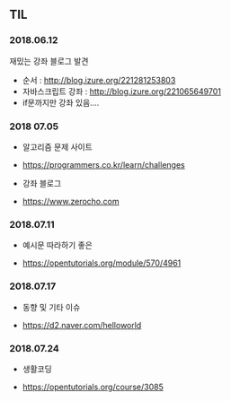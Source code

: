 <meta charset="utf-8" />

## TIL
### 2018.06.12
재밌는 강좌 블로그 발견
 - 순서 : http://blog.izure.org/221281253803
 - 자바스크립트 강좌 : http://blog.izure.org/221065649701
 - if문까지만 강좌 있음....
 
### 2018 07.05
* 알고리즘 문제 사이트
 - https://programmers.co.kr/learn/challenges
* 강좌 블로그
 - https://www.zerocho.com

### 2018.07.11
* 예시문 따라하기 좋은 
 - https://opentutorials.org/module/570/4961

### 2018.07.17
* 동향 및 기타 이슈
 - https://d2.naver.com/helloworld

### 2018.07.24
* 생활코딩
 - https://opentutorials.org/course/3085
